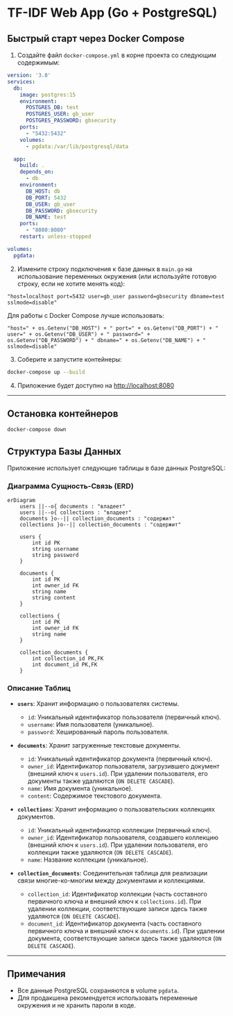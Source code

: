 # TF-IDF Web App (Go + PostgreSQL)

## Быстрый старт через Docker Compose

1. Создайте файл `docker-compose.yml` в корне проекта со следующим содержимым:

```yaml
version: '3.8'
services:
  db:
    image: postgres:15
    environment:
      POSTGRES_DB: test
      POSTGRES_USER: gb_user
      POSTGRES_PASSWORD: gbsecurity
    ports:
      - "5432:5432"
    volumes:
      - pgdata:/var/lib/postgresql/data

  app:
    build: .
    depends_on:
      - db
    environment:
      DB_HOST: db
      DB_PORT: 5432
      DB_USER: gb_user
      DB_PASSWORD: gbsecurity
      DB_NAME: test
    ports:
      - "8080:8080"
    restart: unless-stopped

volumes:
  pgdata:
```

2. Измените строку подключения к базе данных в `main.go` на использование переменных окружения (или используйте готовую строку, если не хотите менять код):

```
"host=localhost port=5432 user=gb_user password=gbsecurity dbname=test sslmode=disable"
```

Для работы с Docker Compose лучше использовать:
```
"host=" + os.Getenv("DB_HOST") + " port=" + os.Getenv("DB_PORT") + " user=" + os.Getenv("DB_USER") + " password=" + os.Getenv("DB_PASSWORD") + " dbname=" + os.Getenv("DB_NAME") + " sslmode=disable"
```

3. Соберите и запустите контейнеры:
```sh
docker-compose up --build
```

4. Приложение будет доступно на [http://localhost:8080](http://localhost:8080)

---

## Остановка контейнеров
```sh
docker-compose down
```

## Структура Базы Данных

Приложение использует следующие таблицы в базе данных PostgreSQL:

### Диаграмма Сущность-Связь (ERD)

```mermaid
erDiagram
    users ||--o{ documents : "владеет"
    users ||--o{ collections : "владеет"
    documents }o--|| collection_documents : "содержит"
    collections }o--|| collection_documents : "содержит"

    users {
        int id PK
        string username
        string password
    }

    documents {
        int id PK
        int owner_id FK
        string name
        string content
    }

    collections {
        int id PK
        int owner_id FK
        string name
    }

    collection_documents {
        int collection_id PK,FK
        int document_id PK,FK
    }
```

### Описание Таблиц

*   **`users`**: Хранит информацию о пользователях системы.
    *   `id`: Уникальный идентификатор пользователя (первичный ключ).
    *   `username`: Имя пользователя (уникальное).
    *   `password`: Хешированный пароль пользователя.

*   **`documents`**: Хранит загруженные текстовые документы.
    *   `id`: Уникальный идентификатор документа (первичный ключ).
    *   `owner_id`: Идентификатор пользователя, загрузившего документ (внешний ключ к `users.id`). При удалении пользователя, его документы также удаляются (`ON DELETE CASCADE`).
    *   `name`: Имя документа (уникальное).
    *   `content`: Содержимое текстового документа.

*   **`collections`**: Хранит информацию о пользовательских коллекциях документов.
    *   `id`: Уникальный идентификатор коллекции (первичный ключ).
    *   `owner_id`: Идентификатор пользователя, создавшего коллекцию (внешний ключ к `users.id`). При удалении пользователя, его коллекции также удаляются (`ON DELETE CASCADE`).
    *   `name`: Название коллекции (уникальное).

*   **`collection_documents`**: Соединительная таблица для реализации связи многие-ко-многим между документами и коллекциями.
    *   `collection_id`: Идентификатор коллекции (часть составного первичного ключа и внешний ключ к `collections.id`). При удалении коллекции, соответствующие записи здесь также удаляются (`ON DELETE CASCADE`).
    *   `document_id`: Идентификатор документа (часть составного первичного ключа и внешний ключ к `documents.id`). При удалении документа, соответствующие записи здесь также удаляются (`ON DELETE CASCADE`).

---

## Примечания
- Все данные PostgreSQL сохраняются в volume `pgdata`.
- Для продакшена рекомендуется использовать переменные окружения и не хранить пароли в коде. 